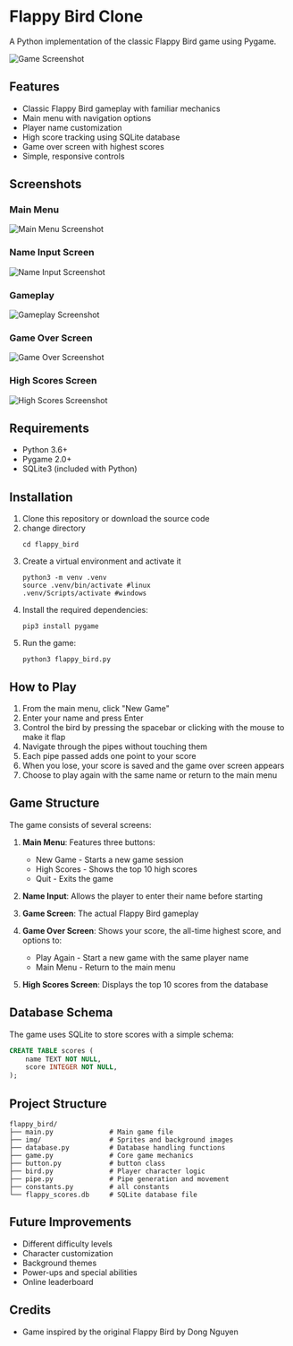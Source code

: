 # Flappy Bird Clone

A Python implementation of the classic Flappy Bird game using Pygame.

![Game Screenshot](screenshots/playing.png)

## Features

-   Classic Flappy Bird gameplay with familiar mechanics
-   Main menu with navigation options
-   Player name customization
-   High score tracking using SQLite database
-   Game over screen with highest scores
-   Simple, responsive controls

## Screenshots

### Main Menu

![Main Menu Screenshot](screenshots/main_menu.png)

### Name Input Screen

![Name Input Screenshot](screenshots/input.png)

### Gameplay

![Gameplay Screenshot](screenshots/playing.png)

### Game Over Screen

![Game Over Screenshot](screenshots/game_over)

### High Scores Screen

![High Scores Screenshot](screenshots/high_scores.png)

## Requirements

-   Python 3.6+
-   Pygame 2.0+
-   SQLite3 (included with Python)

## Installation

1. Clone this repository or download the source code
2. change directory
    ```
    cd flappy_bird
    ```
3. Create a virtual environment and activate it
    ```
    python3 -m venv .venv
    source .venv/bin/activate #linux
    .venv/Scripts/activate #windows
    ```
4. Install the required dependencies:
    ```
    pip3 install pygame
    ```
5. Run the game:
    ```
    python3 flappy_bird.py
    ```

## How to Play

1. From the main menu, click "New Game"
2. Enter your name and press Enter
3. Control the bird by pressing the spacebar or clicking with the mouse to make it flap
4. Navigate through the pipes without touching them
5. Each pipe passed adds one point to your score
6. When you lose, your score is saved and the game over screen appears
7. Choose to play again with the same name or return to the main menu

## Game Structure

The game consists of several screens:

1. **Main Menu**: Features three buttons:

    - New Game - Starts a new game session
    - High Scores - Shows the top 10 high scores
    - Quit - Exits the game

2. **Name Input**: Allows the player to enter their name before starting

3. **Game Screen**: The actual Flappy Bird gameplay

4. **Game Over Screen**: Shows your score, the all-time highest score, and options to:

    - Play Again - Start a new game with the same player name
    - Main Menu - Return to the main menu

5. **High Scores Screen**: Displays the top 10 scores from the database

## Database Schema

The game uses SQLite to store scores with a simple schema:

```sql
CREATE TABLE scores (
    name TEXT NOT NULL,
    score INTEGER NOT NULL,
);
```

## Project Structure

```
flappy_bird/
├── main.py              # Main game file
├── img/                 # Sprites and background images
├── database.py          # Database handling functions
├── game.py              # Core game mechanics
├── button.py            # button class
├── bird.py              # Player character logic
├── pipe.py              # Pipe generation and movement
├── constants.py         # all constants
└── flappy_scores.db     # SQLite database file
```

## Future Improvements

-   Different difficulty levels
-   Character customization
-   Background themes
-   Power-ups and special abilities
-   Online leaderboard

## Credits

-   Game inspired by the original Flappy Bird by Dong Nguyen
